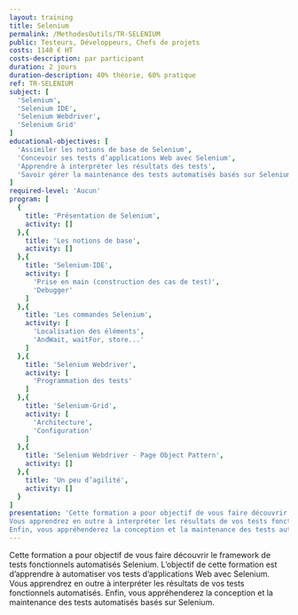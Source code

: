 ```yaml
---
layout: training
title: Selenium
permalink: /MethodesOutils/TR-SELENIUM
public: Testeurs, Développeurs, Chefs de projets
costs: 1140 € HT
costs-description: par participant
duration: 2 jours
duration-description: 40% théorie, 60% pratique
ref: TR-SELENIUM
subject: [
  'Selenium',
  'Selenium IDE',
  'Selenium Webdriver',
  'Selenium Grid'
]
educational-objectives: [
  'Assimiler les notions de base de Selenium',
  'Concevoir ses tests d’applications Web avec Selenium',
  'Apprendre à interpréter les résultats des tests',
  'Savoir gérer la maintenance des tests automatisés basés sur Selenium'
]
required-level: 'Aucun'
program: [
  {
    title: 'Présentation de Selenium',
    activity: []
  },{
    title: 'Les notions de base',
    activity: []
  },{
    title: 'Selenium-IDE',
    activity: [
      'Prise en main (construction des cas de test)',
      'Debugger'
    ]
  },{
    title: 'Les commandes Selenium',
    activity: [
      'Localisation des éléments',
      'AndWait, waitFor, store...'
    ]
  },{
    title: 'Selenium Webdriver',
    activity: [
      'Programmation des tests'
    ]
  },{
    title: 'Selenium-Grid',
    activity: [
      'Architecture',
      'Configuration'
    ]
  },{
    title: 'Selenium Webdriver - Page Object Pattern',
    activity: []
  },{
    title: 'Un peu d’agilité',
    activity: []
  }
]
presentation: 'Cette formation a pour objectif de vous faire découvrir le framework de tests fonctionnels automatisés Selenium. L’objectif de cette formation est d’apprendre à automatiser vos tests d’applications Web avec Selenium.
Vous apprendrez en outre à interpréter les résultats de vos tests fonctionnels automatisés.
Enfin, vous appréhenderez la conception et la maintenance des tests automatisés basés sur Selenium.'
---
```


Cette formation a pour objectif de vous faire découvrir le framework de tests fonctionnels automatisés Selenium. L’objectif de cette formation est d’apprendre à automatiser vos tests d’applications Web avec Selenium.  
Vous apprendrez en outre à interpréter les résultats de vos tests fonctionnels automatisés.
Enfin, vous appréhenderez la conception et la maintenance des tests automatisés basés sur Selenium.  
